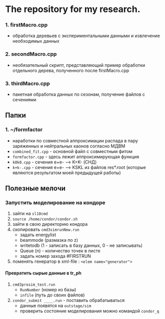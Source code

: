 # The repository for my research.

### 1. firstMacro.cpp
- обработка деревьев с экспериментальными данными и извлечение необходимых данных    
### 2. secondMacro.cpp
- необязательный скрипт, представляющий пример обработки отдельного дерева, полученного после firstMacro.cpp
### 3. thirdMacro.cpp
- пакетная обработка данных по сезонам, получение файлов с сечениями

## Папки
### 1. ~/formfactor
* наработки по совместной аппроксимации распада в пару заряженных и нейтральных каонов согласно МДВМ
* `combined_fit.cpp` - основной файл с совместным фитом
* `formfactor.cpp` - здесь лежит аппроксимирующая функция
* `k0k0.cpp` - сечения e+e- --> K+K- (СНД)
* `k+k-.cpp` - сечения e+e- --> KSKL из файлов res*.root (которые являются результатом моей предыдущей работы)


## Полезные мелочи
### Запустить моделирование на кондоре
1. зайти на `sl10cmd`
1. `source /home/condor/condor.sh`
1. зайти в свою директорию кондора
1. скопировать `cmd3simrunNew.run`
    * задать energylist
    * beammode (размазка по z)
    * writetodb (1 - записать в базу данных, 0 - не записывать)
    * Queue (n) - количество точек в листе 
    * задать номер захода #FIRSTRUN
1. поменять генератор в xml-file : `<elem name="generator">`
#### Превратить сырые данные в tr_ph
1. `cmd3prosim_test.run`
    * `RunNumber` (номер из базы)
    * `infile` (путь до своих файлов)
1. `condor_submit ____.run` - поставить обрабатываться
    * данные появятся на `outstage/sim`
    * проверить состояние моделирования можно командой `condor_q`
